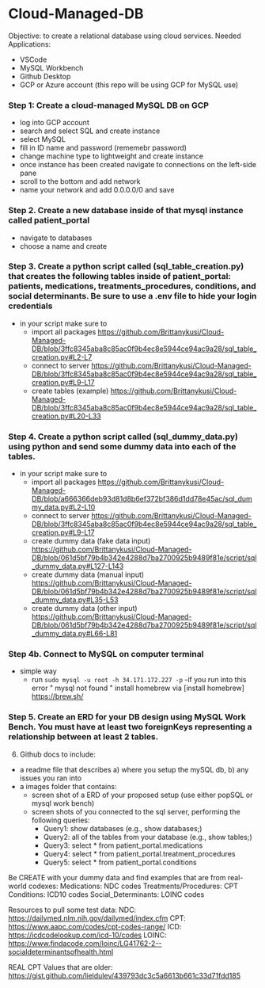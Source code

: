 # Cloud-Managed-DB
Objective: to create a relational database using cloud services.
Needed Applications:
- VSCode
- MySQL Workbench
- Github Desktop
- GCP or Azure account (this repo will be using GCP for MySQL use)

### Step 1: Create a cloud-managed MySQL DB on GCP
- log into GCP account
- search and select SQL and create instance 
- select MySQL
- fill in ID name and password (rememebr password)
- change machine type to lightweight and create instance
- once instance has been created navigate to connections on the left-side pane
- scroll to the bottom and add network 
- name your network and add 0.0.0.0/0 and save

### Step 2. Create a new database inside of that mysql instance called patient_portal  
- navigate to databases
- choose a name and create 

### Step 3. Create a python script called (sql_table_creation.py) that creates the following tables inside of patient_portal: patients, medications, treatments_procedures, conditions, and social determinants. Be sure to use a .env file to hide your login credentials 
- in your script make sure to 
    - import all packages https://github.com/Brittanykusi/Cloud-Managed-DB/blob/3ffc8345aba8c85ac0f9b4ec8e5944ce94ac9a28/sql_table_creation.py#L2-L7
    - connect to server https://github.com/Brittanykusi/Cloud-Managed-DB/blob/3ffc8345aba8c85ac0f9b4ec8e5944ce94ac9a28/sql_table_creation.py#L9-L17
    - create tables (example) https://github.com/Brittanykusi/Cloud-Managed-DB/blob/3ffc8345aba8c85ac0f9b4ec8e5944ce94ac9a28/sql_table_creation.py#L20-L33

### Step 4. Create a python script called (sql_dummy_data.py) using python and send some dummy data into each of the tables.
- in your script make sure to 
    - import all packages https://github.com/Brittanykusi/Cloud-Managed-DB/blob/a666366deb93d81d8b6ef372bf386d1dd78e45ac/sql_dummy_data.py#L2-L10
    - connect to server https://github.com/Brittanykusi/Cloud-Managed-DB/blob/3ffc8345aba8c85ac0f9b4ec8e5944ce94ac9a28/sql_table_creation.py#L9-L17
    - create dummy data (fake data input) https://github.com/Brittanykusi/Cloud-Managed-DB/blob/061d5bf79b4b342e4288d7ba2700925b9489f81e/script/sql_dummy_data.py#L127-L143
    - create dummy data (manual input) https://github.com/Brittanykusi/Cloud-Managed-DB/blob/061d5bf79b4b342e4288d7ba2700925b9489f81e/script/sql_dummy_data.py#L35-L53
    - create dummy data (other input) https://github.com/Brittanykusi/Cloud-Managed-DB/blob/061d5bf79b4b342e4288d7ba2700925b9489f81e/script/sql_dummy_data.py#L66-L81

### Step 4b. Connect to MySQL on computer terminal
- simple way
    - run ``` sudo mysql -u root -h 34.171.172.227 -p ``` 
-if you run into this error " mysql not found " install homebrew via [install homebrew] https://brew.sh/

### Step 5. Create an ERD for your DB design using MySQL Work Bench. You must have at least two foreignKeys representing a relationship between at least 2 tables. 

6. Github docs to include: 
- a readme file that describes a) where you setup the mySQL db, b) any issues you ran into 
- a images folder that contains: 
    - screen shot of a ERD of your proposed setup (use either popSQL or mysql work bench) 
    - screen shots of you connected to the sql server, performing the following queries: 
        - Query1: show databases (e.g., show databases;) 
        - Query2: all of the tables from your database (e.g., show tables;)  
        - Query3: select * from patient_portal.medications 
        - Query4: select * from patient_portal.treatment_procedures
        - Query5: select * from patient_portal.conditions

Be CREATE with your dummy data and find examples that are from real-world codexes: 
Medications: NDC codes
Treatments/Procedures: CPT 
Conditions: ICD10 codes
Social_Determinants: LOINC codes 

Resources to pull some test data: 
NDC: https://dailymed.nlm.nih.gov/dailymed/index.cfm 
CPT: https://www.aapc.com/codes/cpt-codes-range/
ICD: https://icdcodelookup.com/icd-10/codes
LOINC: https://www.findacode.com/loinc/LG41762-2--socialdeterminantsofhealth.html

REAL CPT Values that are older: https://gist.github.com/lieldulev/439793dc3c5a6613b661c33d71fdd185
